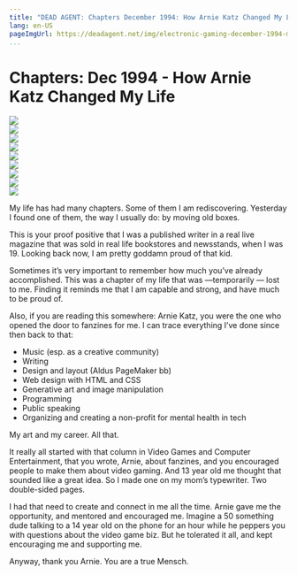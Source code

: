 ```yaml
---
title: "DEAD AGENT: Chapters December 1994: How Arnie Katz Changed My Life"
lang: en-US
pageImgUrl: https://deadagent.net/img/electronic-gaming-december-1994-music-of-the-spheres-article/thumb/IMG_5251.jpg
...
```


# Chapters: Dec 1994 - How Arnie Katz Changed My Life


<div class="image-grid">
    <div class=image-grid-item>
        <a href="../img/electronic-gaming-december-1994-music-of-the-spheres-article/orig/IMG_5251.jpg">
            <img src="../img/electronic-gaming-december-1994-music-of-the-spheres-article/thumb/IMG_5251.jpg">
        </a>
    </div>
    <div class=image-grid-item>
        <a href="../img/electronic-gaming-december-1994-music-of-the-spheres-article/orig/IMG_5252.jpg">
            <img src="../img/electronic-gaming-december-1994-music-of-the-spheres-article/thumb/IMG_5252.jpg">
        </a>
    </div>
    <div class=image-grid-item>
        <a href="../img/electronic-gaming-december-1994-music-of-the-spheres-article/orig/IMG_5253.jpg">
            <img src="../img/electronic-gaming-december-1994-music-of-the-spheres-article/thumb/IMG_5253.jpg">
        </a>
    </div>
    <div class=image-grid-item>
        <a href="../img/electronic-gaming-december-1994-music-of-the-spheres-article/orig/IMG_5254.jpg">
            <img src="../img/electronic-gaming-december-1994-music-of-the-spheres-article/thumb/IMG_5254.jpg">
        </a>
    </div>
    <div class=image-grid-item>
        <a href="../img/electronic-gaming-december-1994-music-of-the-spheres-article/orig/IMG_5255.jpg">
            <img src="../img/electronic-gaming-december-1994-music-of-the-spheres-article/thumb/IMG_5255.jpg">
        </a>
    </div>
    <div class=image-grid-item>
        <a href="../img/electronic-gaming-december-1994-music-of-the-spheres-article/orig/IMG_5256.jpg">
            <img src="../img/electronic-gaming-december-1994-music-of-the-spheres-article/thumb/IMG_5256.jpg">
        </a>
    </div>
    <div class=image-grid-item>
        <a href="../img/electronic-gaming-december-1994-music-of-the-spheres-article/orig/IMG_5257.jpg">
            <img src="../img/electronic-gaming-december-1994-music-of-the-spheres-article/thumb/IMG_5257.jpg">
        </a>
    </div>
    <div class=image-grid-item>
        <a href="../img/electronic-gaming-december-1994-music-of-the-spheres-article/orig/IMG_5258.jpg">
            <img src="../img/electronic-gaming-december-1994-music-of-the-spheres-article/thumb/IMG_5258.jpg">
        </a>
    </div>
    <div class=image-grid-item>
        <a href="../img/electronic-gaming-december-1994-music-of-the-spheres-article/orig/IMG_5259.jpg">
            <img src="../img/electronic-gaming-december-1994-music-of-the-spheres-article/thumb/IMG_5259.jpg">
        </a>
    </div>
</div>


My life has had many chapters. Some of them I am rediscovering. Yesterday I found one of them, the way I usually do: by moving old boxes.

This is your proof positive that I was a published writer in a real live magazine that was sold in real life bookstores and newsstands, when I was 19. Looking back now, I am pretty goddamn proud of that kid.

Sometimes it’s very important to remember how much you’ve already accomplished. This was a chapter of my life that was —temporarily — lost to me. Finding it reminds me that I am capable and strong, and have much to be proud of.

Also, if you are reading this somewhere: Arnie Katz, you were the one who opened the door to fanzines for me. I can trace everything I’ve done since then back to that:

- Music (esp. as a creative community)
- Writing
- Design and layout (Aldus PageMaker bb)
- Web design with HTML and CSS
- Generative art and image manipulation
- Programming
- Public speaking
- Organizing and creating a non-profit for mental health in tech

My art and my career. All that.

It really all started with that column in Video Games and Computer Entertainment, that you wrote, Arnie, about fanzines, and you encouraged people to make them about video gaming. And 13 year old me thought that sounded like a great idea. So I made one on my mom’s typewriter. Two double-sided pages.

I had that need to create and connect in me all the time. Arnie gave me the opportunity, and mentored and encouraged me. Imagine a 50 something dude talking to a 14 year old on the phone for an hour  while he peppers you with questions about the video game biz. But he tolerated it all, and kept encouraging me and supporting me.

Anyway, thank you Arnie. You are a true Mensch.
